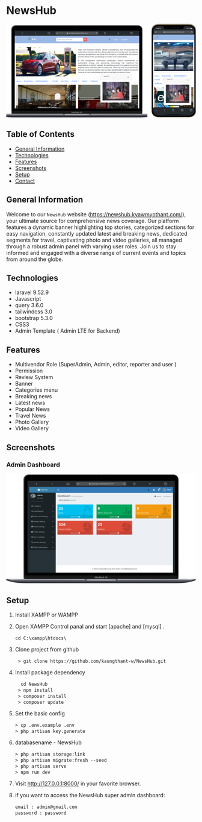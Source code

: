 # NewsHub
![video gallery](public/screenshoot/Group%201.png)

## Table of Contents
* [General Information](#general-information)
* [Technologies](#technologies)
* [Features](#features)
* [Screenshots](#screenshots)
* [Setup](#setup)
* [Contact](#contact)

## General Information
Welcome to our `NewsHub` website (https://newshub.kyawmyothant.com/), your ultimate source for comprehensive news coverage. Our platform features a dynamic banner highlighting top stories, categorized sections for easy navigation, constantly updated latest and breaking news, dedicated segments for travel, captivating photo and video galleries, all managed through a robust admin panel with varying user roles. Join us to stay informed and engaged with a diverse range of current events and topics from around the globe.


## Technologies
* laravel 9.52.9
* Javascript
* query 3.6.0
* tailwindcss 3.0
* bootstrap 5.3.0
* CSS3
* Admin Template ( Admin LTE for Backend)


## Features
* Multivendor Role (SuperAdmin, Admin, editor, reporter and user )
* Permission
* Review System
* Banner
* Categories menu
* Breaking news
* Latest news
* Popular News
* Travel News
* Photo Gallery
* Video Gallery

## Screenshots

### Admin Dashboard
![video gallery](public/screenshoot/admindashboard.png)



## Setup
1. Install XAMPP or WAMPP
2. Open XAMPP Control panal and start [apache] and [mysql] .
   ```
   cd C:\xampp\htdocs\
   ```
4. Clone project from github
   ```
    > git clone https://github.com/kaungthant-w/NewsHub.git
   ```
5. Install package dependency
   ```
     cd NewsHub
    > npm install
    > composer install
    > composer update
   ```
6. Set the basic config
   ```
   > cp .env.example .env
   > php artisan key.generate
   ```
   
7. databasename - NewsHub
   ```
   > php artisan storage:link
   > php artisan migrate:fresh --seed
   > php artisan serve
   > npm run dev
   ```
9. Visit  http://127.0.0.1:8000/ in your favorite browser.
10. if you want to access the NewsHub super admin dashboard:
    ```
    email : admin@gmail.com
    password : password
    ```
